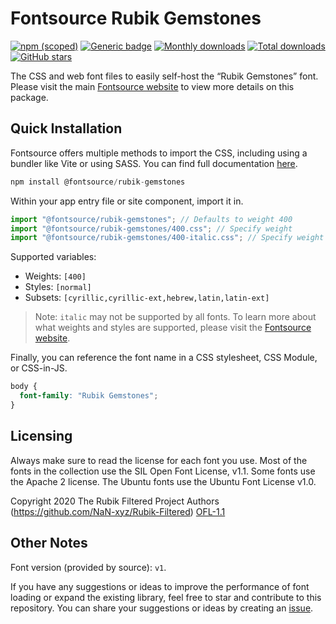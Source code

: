 # Fontsource Rubik Gemstones

[![npm (scoped)](https://img.shields.io/npm/v/@fontsource/rubik-gemstones?color=brightgreen)](https://www.npmjs.com/package/@fontsource/rubik-gemstones) [![Generic badge](https://img.shields.io/badge/fontsource-passing-brightgreen)](https://github.com/fontsource/fontsource) [![Monthly downloads](https://badgen.net/npm/dm/@fontsource/rubik-gemstones)](https://github.com/fontsource/fontsource) [![Total downloads](https://badgen.net/npm/dt/@fontsource/rubik-gemstones)](https://github.com/fontsource/fontsource) [![GitHub stars](https://img.shields.io/github/stars/fontsource/fontsource.svg?style=social&label=Star)](https://github.com/fontsource/fontsource/stargazers)

The CSS and web font files to easily self-host the “Rubik Gemstones” font. Please visit the main [Fontsource website](https://fontsource.org/fonts/rubik-gemstones) to view more details on this package.

## Quick Installation

Fontsource offers multiple methods to import the CSS, including using a bundler like Vite or using SASS. You can find full documentation [here](https://fontsource.org/docs/getting-started/introduction).

```javascript
npm install @fontsource/rubik-gemstones
```

Within your app entry file or site component, import it in.

```javascript
import "@fontsource/rubik-gemstones"; // Defaults to weight 400
import "@fontsource/rubik-gemstones/400.css"; // Specify weight
import "@fontsource/rubik-gemstones/400-italic.css"; // Specify weight and style
```

Supported variables:
- Weights: `[400]`
- Styles: `[normal]`
- Subsets: `[cyrillic,cyrillic-ext,hebrew,latin,latin-ext]`

> Note: `italic` may not be supported by all fonts. To learn more about what weights and styles are supported, please visit the [Fontsource website](https://fontsource.org/fonts/rubik-gemstones).

Finally, you can reference the font name in a CSS stylesheet, CSS Module, or CSS-in-JS.

```css
body {
  font-family: "Rubik Gemstones";
}
```

## Licensing
Always make sure to read the license for each font you use. Most of the fonts in the collection use the SIL Open Font License, v1.1. Some fonts use the Apache 2 license. The Ubuntu fonts use the Ubuntu Font License v1.0.

Copyright 2020 The Rubik Filtered Project Authors (https://github.com/NaN-xyz/Rubik-Filtered)
[OFL-1.1](http://scripts.sil.org/OFL)

## Other Notes
Font version (provided by source): `v1`.

If you have any suggestions or ideas to improve the performance of font loading or expand the existing library, feel free to star and contribute to this repository. You can share your suggestions or ideas by creating an [issue](https://github.com/fontsource/fontsource/issues).